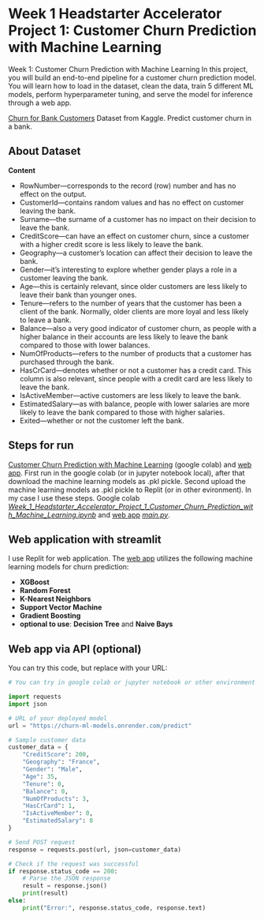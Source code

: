 # Week 1 Headstarter Accelerator Project 1: Customer Churn Prediction with Machine Learning
Week 1: Customer Churn Prediction with Machine Learning
In this project, you will build an end-to-end pipeline for a customer churn prediction model. You will learn how to load in the dataset, clean the data, train 5 different ML models, perform hyperparameter tuning, and serve the model for inference through a web app.

[Churn for Bank Customers](https://www.kaggle.com/datasets/mathchi/churn-for-bank-customers) Dataset from Kaggle. Predict customer churn in a bank. 

## About Dataset
**Content**
- RowNumber—corresponds to the record (row) number and has no effect on the output.
- CustomerId—contains random values and has no effect on customer leaving the bank.
- Surname—the surname of a customer has no impact on their decision to leave the bank.
- CreditScore—can have an effect on customer churn, since a customer with a higher credit score is less likely to leave the bank.
- Geography—a customer’s location can affect their decision to leave the bank.
- Gender—it’s interesting to explore whether gender plays a role in a customer leaving the bank.
- Age—this is certainly relevant, since older customers are less likely to leave their bank than younger ones.
- Tenure—refers to the number of years that the customer has been a client of the bank. Normally, older clients are more loyal and less likely to leave a bank.
- Balance—also a very good indicator of customer churn, as people with a higher balance in their accounts are less likely to leave the bank compared to those with lower balances.
- NumOfProducts—refers to the number of products that a customer has purchased through the bank.
- HasCrCard—denotes whether or not a customer has a credit card. This column is also relevant, since people with a credit card are less likely to leave the bank.
- IsActiveMember—active customers are less likely to leave the bank.
- EstimatedSalary—as with balance, people with lower salaries are more likely to leave the bank compared to those with higher salaries.
- Exited—whether or not the customer left the bank.

## Steps for run
[Customer Churn Prediction with Machine Learning](https://colab.research.google.com/drive/1mpzJq3KFtJo6nFICotTI6ZHg7wrr3p9u?usp=sharing) (google colab) and [web app](https://github.com/AslauAlexandru/Week-1-Headstarter-Accelerator-Project-1-Customer-Churn-Prediction-with-Machine-Learning/blob/main/main.py).
First run in the google colab (or in jupyter notebook local), after that download the machine learning models as .pkl pickle. Second upload the machine learning models as .pkl pickle to Replit (or in other evironment). In my case I use these steps. Google colab [*Week_1_Headstarter_Accelerator_Project_1_Customer_Churn_Prediction_with_Machine_Learning.ipynb*](https://colab.research.google.com/drive/1mpzJq3KFtJo6nFICotTI6ZHg7wrr3p9u?usp=sharing) and [web app](https://github.com/AslauAlexandru/Week-1-Headstarter-Accelerator-Project-1-Customer-Churn-Prediction-with-Machine-Learning/blob/main/main.py) [*main.py*](https://github.com/AslauAlexandru/Week-1-Headstarter-Accelerator-Project-1-Customer-Churn-Prediction-with-Machine-Learning/blob/main/main.py).


## Web application with streamlit
I use Replit for web application.
The [web app](https://github.com/AslauAlexandru/Week-1-Headstarter-Accelerator-Project-1-Customer-Churn-Prediction-with-Machine-Learning/blob/main/main.py) utilizes the following machine learning models for churn prediction:
- **XGBoost**
- **Random Forest**
- **K-Nearest Neighbors**
- **Support Vector Machine**
- **Gradient Boosting**
- **optional to use**: **Decision Tree** and **Naive Bays**

## Web app via API (optional)
You can try this code, but replace with your URL:
```python
# You can try in google colab or jupyter notebook or other environment

import requests
import json

# URL of your deployed model
url = "https://churn-ml-models.onrender.com/predict"

# Sample customer data
customer_data = {
    "CreditScore": 200,
    "Geography": "France",
    "Gender": "Male",
    "Age": 35,
    "Tenure": 0,
    "Balance": 0,
    "NumOfProducts": 3,
    "HasCrCard": 1,
    "IsActiveMember": 0,
    "EstimatedSalary": 8
}

# Send POST request
response = requests.post(url, json=customer_data)

# Check if the request was successful
if response.status_code == 200:
    # Parse the JSON response
    result = response.json()
    print(result)
else:
    print("Error:", response.status_code, response.text)
```




























